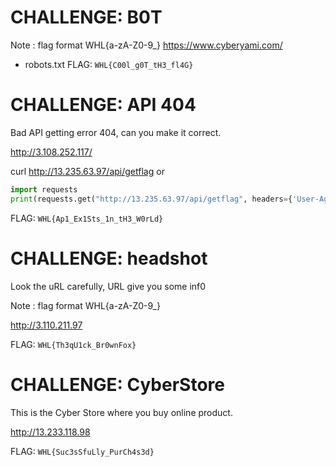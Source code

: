 # CHALLENGE: B0T

Note : flag format WHL{a-zA-Z0-9_}
https://www.cyberyami.com/

- robots.txt
FLAG: `WHL{C00l_g0T_tH3_fl4G}`

# CHALLENGE: API 404

Bad API getting error 404, can you make it correct.

http://3.108.252.117/

curl http://13.235.63.97/api/getflag or

```python
import requests
print(requests.get("http://13.235.63.97/api/getflag", headers={'User-Agent': 'curl/7.64.1'}).text)
```
FLAG: `WHL{Ap1_Ex1Sts_1n_tH3_W0rLd}`

# CHALLENGE: headshot

Look the uRL carefully, URL give you some inf0

Note : flag format WHL{a-zA-Z0-9_}

http://3.110.211.97

FLAG: `WHL{Th3qU1ck_Br0wnFox}`

# CHALLENGE: CyberStore

This is the Cyber Store where you buy online product.

http://13.233.118.98

FLAG: `WHL{Suc3sSfuLly_PurCh4s3d}`


